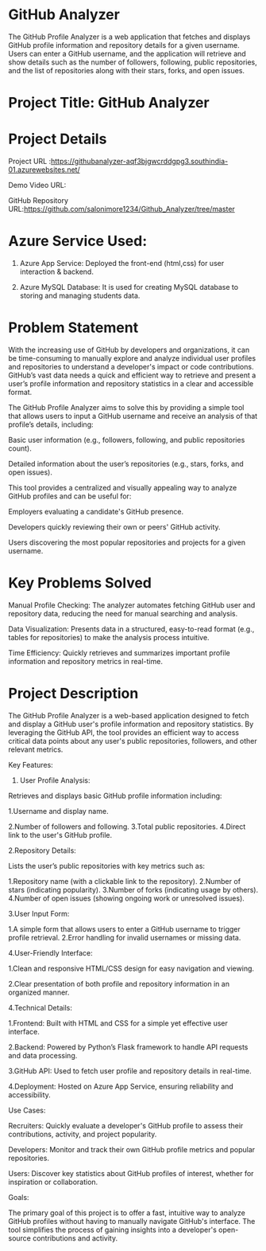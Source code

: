 # GitHub Analyzer

The GitHub Profile Analyzer is a web application that fetches and displays GitHub profile information and repository details for a given username. Users can enter a GitHub username, and the application will retrieve and show details such as the number of followers, following, public repositories, and the list of repositories along with their stars, forks, and open issues.

# Project Title: GitHub Analyzer

# Project Details
Project URL :https://githubanalyzer-aqf3bjgwcrddgpg3.southindia-01.azurewebsites.net/

Demo Video URL:

GitHub Repository URL:https://github.com/salonimore1234/Github_Analyzer/tree/master

# Azure Service Used:
1. Azure App Service:
Deployed the front-end (html,css) for user interaction & backend.

2. Azure MySQL Database:
It is used for creating MySQL database to storing and managing students data.

# Problem Statement
With the increasing use of GitHub by developers and organizations, it can be time-consuming to manually explore and analyze individual user profiles and repositories to understand a developer's impact or code contributions. GitHub’s vast data needs a quick and efficient way to retrieve and present a user’s profile information and repository statistics in a clear and accessible format.

The GitHub Profile Analyzer aims to solve this by providing a simple tool that allows users to input a GitHub username and receive an analysis of that profile’s details, including:

Basic user information (e.g., followers, following, and public repositories count).

Detailed information about the user’s repositories (e.g., stars, forks, and open issues).

This tool provides a centralized and visually appealing way to analyze GitHub profiles and can be useful for:

Employers evaluating a candidate's GitHub presence.

Developers quickly reviewing their own or peers' GitHub activity.

Users discovering the most popular repositories and projects for a given username.

# Key Problems Solved

Manual Profile Checking: The analyzer automates fetching GitHub user and repository data, reducing the need for manual searching and analysis.

Data Visualization: Presents data in a structured, easy-to-read format (e.g., tables for repositories) to make the analysis process intuitive.

Time Efficiency: Quickly retrieves and summarizes important profile information and repository metrics in real-time.

# Project Description
The GitHub Profile Analyzer is a web-based application designed to fetch and display a GitHub user's profile information and repository statistics. By leveraging the GitHub API, the tool provides an efficient way to access critical data points about any user's public repositories, followers, and other relevant metrics.

Key Features:
  
 1. User Profile Analysis:
    
  Retrieves and displays basic GitHub profile information including:
  
  1.Username and display name.
    
  2.Number of followers and following.
  3.Total public repositories.
  4.Direct link to the user's GitHub profile.
 
 2.Repository Details:
 
 Lists the user’s public repositories with key metrics such as:
 
 1.Repository name (with a clickable link to the repository).
 2.Number of stars (indicating popularity).
 3.Number of forks (indicating usage by others).
 4.Number of open issues (showing ongoing work or unresolved issues).
 
 3.User Input Form:

1.A simple form that allows users to enter a GitHub username to trigger profile retrieval.
2.Error handling for invalid usernames or missing data.

4.User-Friendly Interface:

1.Clean and responsive HTML/CSS design for easy navigation and viewing.

2.Clear presentation of both profile and repository information in an organized manner.
 
 4.Technical Details:
 
1.Frontend: Built with HTML and CSS for a simple yet effective user interface.

2.Backend: Powered by Python’s Flask framework to handle API requests and data processing.

3.GitHub API: Used to fetch user profile and repository details in real-time.

4.Deployment: Hosted on Azure App Service, ensuring reliability and accessibility.

Use Cases:

Recruiters: Quickly evaluate a developer's GitHub profile to assess their contributions, activity, and project popularity.

Developers: Monitor and track their own GitHub profile metrics and popular repositories.

Users: Discover key statistics about GitHub profiles of interest, whether for inspiration or collaboration.

Goals:

The primary goal of this project is to offer a fast, intuitive way to analyze GitHub profiles without having to manually navigate GitHub's interface. The tool simplifies the process of gaining insights into a developer's open-source contributions and activity.
